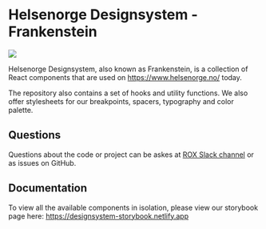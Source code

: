 # Helsenorge Designsystem - Frankenstein

<a href="https://www.npmjs.com/package/@helsenorge/designsystem-react/v/latest">
    <img src="https://img.shields.io/npm/v/@helsenorge/designsystem-react/latest" />
</a>

Helsenorge Designsystem, also known as Frankenstein, is a collection of React components that are used on https://www.helsenorge.no/ today.

The repository also contains a set of hooks and utility functions. We also offer stylesheets for our breakpoints, spacers, typography and
color palette.

## Questions

Questions about the code or project can be askes at [ROX Slack channel](https://norskhelsenett.slack.com/archives/CS70UT0R0) or as issues on
GitHub.

## Documentation

To view all the available components in isolation, please view our storybook page here: https://designsystem-storybook.netlify.app

